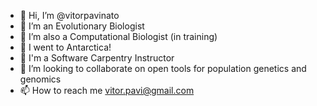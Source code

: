 - 👋 Hi, I’m @vitorpavinato
- 👀 I’m an Evolutionary Biologist
- 🌱 I’m also a Computational Biologist (in training)
- :penguin: I went to Antarctica!
- 🔨 I'm a Software Carpentry Instructor
- 💞️ I’m looking to collaborate on open tools for population genetics and genomics
- 📫 How to reach me vitor.pavi@gmail.com
<!---
vitorpavinato/vitorpavinato is a ✨ special ✨ repository because its `README.md` (this file) appears on your GitHub profile.
You can click the Preview link to take a look at your changes.
--->
